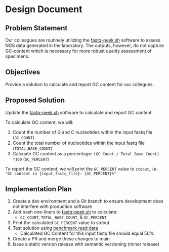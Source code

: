 # Design Document

## Problem Statement

Our colleagues are routinely utilizing the [fastq-peek.sh](https://github.com/theiagen/Western-WFD-2024/blob/main/bin/fastq-peek.sh) software to assess NGS data generated in the laboratory. The outputs, however, do not capture GC-content which is necessary for more robust quality assessment of specimens.

## Objectives

Provide a solution to calculate and report GC content for our collegues.

## Proposed Solution

Update the [fastq-peek.sh](https://github.com/theiagen/Western-WFD-2024/blob/main/bin/fastq-peek.sh) software to calculate and report GC content.

To calculate GC content, we will:

1. Count the number of G and C nucleotides within the input fastq file (`GC_COUNT`)
2. Count the total number of nucleotides within the input fastq file (`TOTAL_BASE_COUNT`)
3. Calcuate GC content as a percentage: `(GC Count / Total Base Count) *100` (`GC_PERCENT`)

To report the GC content, we will print the `GC_PERCENT` value to `stdout`, i.e. `"GC content in {input_fastq_file}: {GC_PERCENT}%"`

## Implementation Plan

1. Create a dev environment and a Git branch to ensure development does not interfere with production software 
2. Add bash one-liners to [fastq-peek.sh](../bin/fastq-peek.sh) to calculate:
    - `GC_COUNT`, `TOTAL_BASE_COUNT`, & `GC_PERCENT`
3. Print the calculated `GC_PERCENT` value to stdout.
4. Test solution using [benchmark read data](https://github.com/theiagen/Western-WFD-2024/blob/main/data/sample.fastq)
    - Calculated GC Content for this input fastq file should equal 50%
5. Create a PR and merge these changes to main
6. Issue a static version release with semantic versioning (minor release)
